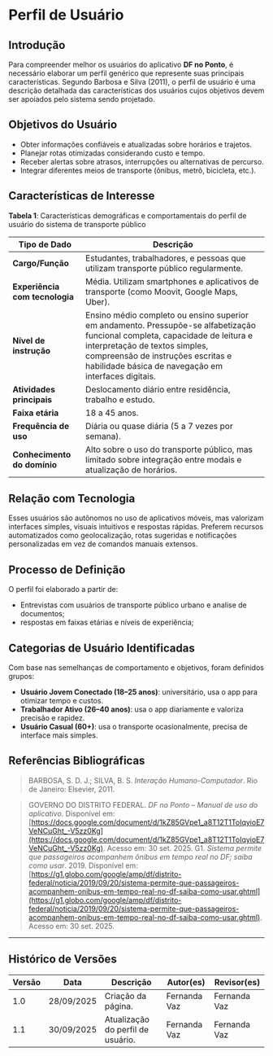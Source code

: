 # Perfil de Usuário

## Introdução

Para compreender melhor os usuários do aplicativo **DF no Ponto**, é necessário elaborar um perfil genérico que represente suas principais características. Segundo Barbosa e Silva (2011), o perfil de usuário é uma descrição detalhada das características dos usuários cujos objetivos devem ser apoiados pelo sistema sendo projetado.

## Objetivos do Usuário

- Obter informações confiáveis e atualizadas sobre horários e trajetos.
- Planejar rotas otimizadas considerando custo e tempo.
- Receber alertas sobre atrasos, interrupções ou alternativas de percurso.
- Integrar diferentes meios de transporte (ônibus, metrô, bicicleta, etc.).

## Características de Interesse

**Tabela 1**: Características demográficas e comportamentais do perfil de usuário do sistema de transporte público

| Tipo de Dado | Descrição |
|---|---|
| **Cargo/Função** | Estudantes, trabalhadores, e pessoas que utilizam transporte público regularmente. |
| **Experiência com tecnologia** | Média. Utilizam smartphones e aplicativos de transporte (como Moovit, Google Maps, Uber). |
| **Nível de instrução** | Ensino médio completo ou ensino superior em andamento. Pressupõe-se alfabetização funcional completa, capacidade de leitura e interpretação de textos simples, compreensão de instruções escritas e habilidade básica de navegação em interfaces digitais. |
| **Atividades principais** | Deslocamento diário entre residência, trabalho e estudo. |
| **Faixa etária** | 18 a 45 anos. |
| **Frequência de uso** | Diária ou quase diária (5 a 7 vezes por semana). |
| **Conhecimento do domínio** | Alto sobre o uso do transporte público, mas limitado sobre integração entre modais e atualização de horários. |

## Relação com Tecnologia

Esses usuários são autônomos no uso de aplicativos móveis, mas valorizam interfaces simples, visuais intuitivos e respostas rápidas. Preferem recursos automatizados como geolocalização, rotas sugeridas e notificações personalizadas em vez de comandos manuais extensos.

## Processo de Definição

O perfil foi elaborado a partir de:

- Entrevistas  com usuários de transporte público urbano e analise de documentos;
- respostas em faixas etárias e níveis de experiência;


## Categorias de Usuário Identificadas

Com base nas semelhanças de comportamento e objetivos, foram definidos grupos:

- **Usuário Jovem Conectado (18–25 anos)**: universitário, usa o app para otimizar tempo e custos.
- **Trabalhador Ativo (26–40 anos)**: usa o app diariamente e valoriza precisão e rapidez.
- **Usuário Casual (60+)**: usa o transporte ocasionalmente, precisa de interface mais simples.


## Referências Bibliográficas

 >BARBOSA, S. D. J.; SILVA, B. S. *Interação Humano-Computador*. Rio de Janeiro: Elsevier, 2011.
 
 >GOVERNO DO DISTRITO FEDERAL. *DF no Ponto – Manual de uso do aplicativo*. Disponível em: [https://docs.google.com/document/d/1kZ85GVpe1_a8T12T1ToIqyioE7VeNCuGht_-V5zz0Kg](https://docs.google.com/document/d/1kZ85GVpe1_a8T12T1ToIqyioE7VeNCuGht_-V5zz0Kg). Acesso em: 30 set. 2025.
>G1. *Sistema permite que passageiros acompanhem ônibus em tempo real no DF; saiba como usar*. 2019. Disponível em: [https://g1.globo.com/google/amp/df/distrito-federal/noticia/2019/09/20/sistema-permite-que-passageiros-acompanhem-onibus-em-tempo-real-no-df-saiba-como-usar.ghtml](https://g1.globo.com/google/amp/df/distrito-federal/noticia/2019/09/20/sistema-permite-que-passageiros-acompanhem-onibus-em-tempo-real-no-df-saiba-como-usar.ghtml). Acesso em: 30 set. 2025.

---



## Histórico de Versões

| Versão | Data       | Descrição                          | Autor(es)    | Revisor(es)  |
|--------|------------|------------------------------------|--------------|--------------|
| 1.0    | 28/09/2025 | Criação da página.                 | Fernanda Vaz | Fernanda Vaz |
| 1.1    | 30/09/2025 | Atualização do perfil de usuário. | Fernanda Vaz | Fernanda Vaz |

